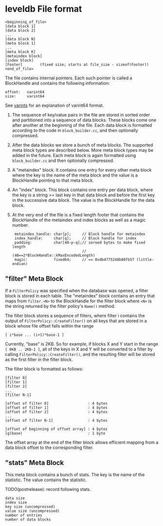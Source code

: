 leveldb File format
===================

    <beginning_of_file>
    [data block 1]
    [data block 2]
    ...
    [data block N]
    [meta block 1]
    ...
    [meta block K]
    [metaindex block]
    [index block]
    [Footer]        (fixed size; starts at file_size - sizeof(Footer))
    <end_of_file>

The file contains internal pointers. Each such pointer is called
a BlockHandle and contains the following information:

    offset:   varint64
    size:     varint64

See [varints](https://developers.google.com/protocol-buffers/docs/encoding#varints)
for an explanation of varint64 format.

1. The sequence of key/value pairs in the file are stored in sorted
   order and partitioned into a sequence of data blocks. These blocks
   come one after another at the beginning of the file. Each data block
   is formatted according to the code in `block_builder.cc`, and then
   optionally compressed.

2. After the data blocks we store a bunch of meta blocks. The
   supported meta block types are described below. More meta block types
   may be added in the future. Each meta block is again formatted using
   `block_builder.cc` and then optionally compressed.

3. A "metaindex" block. It contains one entry for every other meta
   block where the key is the name of the meta block and the value is a
   BlockHandle pointing to that meta block.

4. An "index" block. This block contains one entry per data block,
   where the key is a string >= last key in that data block and before
   the first key in the successive data block. The value is the
   BlockHandle for the data block.

5. At the very end of the file is a fixed length footer that contains
   the BlockHandle of the metaindex and index blocks as well as a magic number.

        metaindex_handle: char[p];     // Block handle for metaindex
        index_handle:     char[q];     // Block handle for index
        padding:          char[40-p-q];// zeroed bytes to make fixed length
                                       // (40==2*BlockHandle::kMaxEncodedLength)
        magic:            fixed64;     // == 0xdb4775248b80fb57 (little-endian)

## "filter" Meta Block

If a `FilterPolicy` was specified when the database was opened, a
filter block is stored in each table. The "metaindex" block contains
an entry that maps from `filter.<N>` to the BlockHandle for the filter
block where `<N>` is the string returned by the filter policy's
`Name()` method.

The filter block stores a sequence of filters, where filter i contains
the output of `FilterPolicy::CreateFilter()` on all keys that are stored
in a block whose file offset falls within the range

    [ i*base ... (i+1)*base-1 ]

Currently, "base" is 2KB. So for example, if blocks X and Y start in
the range `[ 0KB .. 2KB-1 ]`, all of the keys in X and Y will be
converted to a filter by calling `FilterPolicy::CreateFilter()`, and the
resulting filter will be stored as the first filter in the filter
block.

The filter block is formatted as follows:

    [filter 0]
    [filter 1]
    [filter 2]
    ...
    [filter N-1]

    [offset of filter 0]                  : 4 bytes
    [offset of filter 1]                  : 4 bytes
    [offset of filter 2]                  : 4 bytes
    ...
    [offset of filter N-1]                : 4 bytes

    [offset of beginning of offset array] : 4 bytes
    lg(base)                              : 1 byte

The offset array at the end of the filter block allows efficient
mapping from a data block offset to the corresponding filter.

## "stats" Meta Block

This meta block contains a bunch of stats. The key is the name
of the statistic. The value contains the statistic.

TODO(postrelease): record following stats.

    data size
    index size
    key size (uncompressed)
    value size (uncompressed)
    number of entries
    number of data blocks

